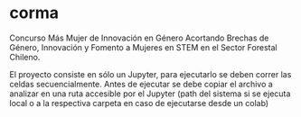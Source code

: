 # corma
Concurso Más Mujer de Innovación en Género Acortando Brechas de Género, Innovación y Fomento a Mujeres en STEM en el Sector Forestal Chileno.

El proyecto consiste en sólo un Jupyter, para ejecutarlo se deben correr las celdas secuencialmente.
Antes de ejecutar se debe copiar el archivo a analizar en una ruta accesible por el Jupyter (path del sistema si se ejecuta local o a la respectiva carpeta en caso de ejecutarse desde un colab)


